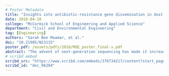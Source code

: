 ```yaml
---
# Poster Metadata
title: "Insights into antibiotic-resistance gene dissemination in dust microbiomes"
date: 2018-04-10
college: "McCormick School of Engineering and Applied Science"
department: "Civil and Environmental Engineering"
tag: [Engineering]
authors: "Sarah Ben Maamar, et al."
doi: "10.21985/N23115"
poster_pdf: /assets/pdfs/2018/MGE_poster_final-s.pdf
abstract: "The advent of next-generation sequencing has made it increasingly feasible to survey microbes in situ, including inside buildings where many people spend extended periods of time. Microbes in buildings, and specifically in dust, are linked to various health outcomes, and the amount of antimicrobial chemicals in dust is associated to the abundance of antibiotic resistance genes (ARG). However, it is unknown how many of the microbes we detect using DNA sequencing are in fact viable or whether it matters for the dissemination of ARG. To our knowledge, this is the first study to examine the potential for ARG dissemination within dust microbial communities. Here, we used metagenomics to characterize dust microbial communities and their potential for ARG dissemination. Sequences were assembled, annotated and screened for integrons, transposons, plasmids and associated ARGs. These ARGs are being further investigated in the same dust samples for their potential presence and transferability via cultivation and molecular biology approaches. In 167 dust metagenomes from 63 different buildings, we found 873 ARGs within 1075 bacterial taxa. Of those, 111 ARGs were mobile, i.e., on a plasmid, transposon or integron. Among mobile ARGs, the gidB gene conferring streptomycin resistance was exclusively found on plasmids in different dust samples. Screening for streptomycin-resistant isolates revealed several streptomycin-resistant strains (including Staphylococcus) that contain plasmids potentially carrying gidB. Presence and transferability of a mobile gidB gene in those strains are currently being investigated. This study sheds light on the presence and transferability of mobile ARG in the dust microbiome."
# scribd embed
scribd_src: "https://www.scribd.com/embeds/376734217/content?start_page=1&view_mode=scroll&access_key=key-IRSw3bjivv1KaW9gRJxi&show_recommendations=true"
scribd_id: "doc_96204"
---
```

